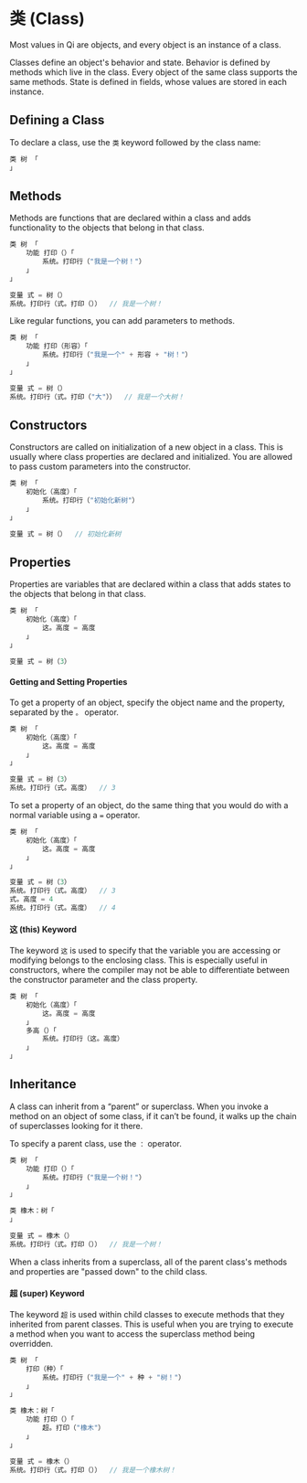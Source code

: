 # 类 (Class)
Most values in Qi are objects, and every object is an instance of a class. 

Classes define an object's behavior and state. Behavior is defined by methods which live in the class. Every object of the same class supports the same methods. State is defined in fields, whose values are stored in each instance.

## Defining a Class
To declare a class, use the ```类``` keyword followed by the class name:
```c
类 树 「
」
```

## Methods
Methods are functions that are declared within a class and adds functionality to the objects that belong in that class.
```c
类 树 「
    功能 打印（）「
        系统。打印行（"我是一个树！"）
    」
」

变量 式 = 树（）
系统。打印行（式。打印（））  // 我是一个树！
```
Like regular functions, you can add parameters to methods.
```c
类 树 「
    功能 打印（形容）「
        系统。打印行（"我是一个" + 形容 + "树！"）
    」
」

变量 式 = 树（）
系统。打印行（式。打印（"大"））  // 我是一个大树！
```

## Constructors
Constructors are called on initialization of a new object in a class. This is usually where class properties are declared and initialized. You are allowed to pass custom parameters into the constructor.
```c
类 树 「
    初始化（高度）「
        系统。打印行（"初始化新树"）
    」
」

变量 式 = 树（）  // 初始化新树
```

## Properties
Properties are variables that are declared within a class that adds states to the objects that belong in that class.
```c
类 树 「
    初始化（高度）「
        这。高度 = 高度
    」
」

变量 式 = 树（3）
```
#### Getting and Setting Properties
To get a property of an object, specify the object name and the property, separated by the ```。``` operator.
```c
类 树 「
    初始化（高度）「
        这。高度 = 高度
    」
」

变量 式 = 树（3）
系统。打印行（式。高度）  // 3
```
To set a property of an object, do the same thing that you would do with a normal variable using a ```=``` operator.
```c
类 树 「
    初始化（高度）「
        这。高度 = 高度
    」
」

变量 式 = 树（3）
系统。打印行（式。高度）  // 3
式。高度 = 4
系统。打印行（式。高度）  // 4
```
#### 这 (this) Keyword
The keyword ```这``` is used to specify that the variable you are accessing or modifying belongs to the enclosing class. This is especially useful in constructors, where the compiler may not be able to differentiate between the constructor parameter and the class property.
```c
类 树 「
    初始化（高度）「
        这。高度 = 高度
    」
    多高（）「
        系统。打印行（这。高度）
    」
」
```

## Inheritance
A class can inherit from a “parent” or superclass. When you invoke a method on an object of some class, if it can’t be found, it walks up the chain of superclasses looking for it there.

To specify a parent class, use the ```：``` operator.
```c
类 树 「
    功能 打印（）「
        系统。打印行（"我是一个树！"）
    」
」

类 橡木：树「
」

变量 式 = 橡木（）
系统。打印行（式。打印（））  // 我是一个树！
```
When a class inherits from a superclass, all of the parent class's methods and properties are "passed down" to the child class.
#### 超 (super) Keyword
The keyword ```超``` is used within child classes to execute methods that they inherited from parent classes. This is useful when you are trying to execute a method when you want to access the superclass method being overridden.  
```c
类 树 「
    打印（种）「
        系统。打印行（"我是一个" + 种 + "树！"）
    」
」

类 橡木：树「
    功能 打印（）「
        超。打印（"橡木"）
    」
」

变量 式 = 橡木（）
系统。打印行（式。打印（））  // 我是一个橡木树！
```

